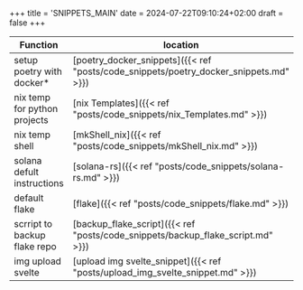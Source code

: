 +++
title = 'SNIPPETS_MAIN'
date = 2024-07-22T09:10:24+02:00
draft = false
+++

    
| Function                     | location                      |
| ---------------------------- | ----------------------------- |
| setup poetry with docker*    | [poetry_docker_snippets]({{< ref "posts/code_snippets/poetry_docker_snippets.md" >}})    |
| nix temp for python projects | [nix Templates]({{< ref "posts/code_snippets/nix_Templates.md" >}})             |
| nix temp shell               | [mkShell_nix]({{< ref "posts/code_snippets/mkShell_nix.md" >}})               |
| solana defult instructions   | [solana-rs]({{< ref "posts/code_snippets/solana-rs.md" >}})                 |
| default flake                | [flake]({{< ref "posts/code_snippets/flake.md" >}})                     |
| scrript to backup flake repo | [backup_flake_script]({{< ref "posts/code_snippets/backup_flake_script.md" >}})       |
| img upload svelte            | [upload img svelte_snippet]({{< ref "posts/upload_img_svelte_snippet.md" >}}) |

